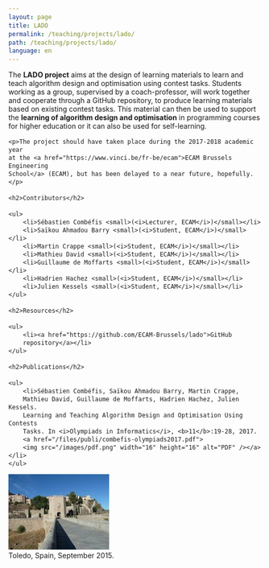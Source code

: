 ```yaml
---
layout: page
title: LADO
permalink: /teaching/projects/lado/
path: /teaching/projects/lado/
language: en
---
```


<div class="page-col-wrapper">
  <div class="page-col page-col-1">
    <p>The <b>LADO project</b> aims at the design of learning materials to
    learn and teach algorithm design and optimisation using contest tasks.
    Students working as a group, supervised by a coach-professor, will work
    together and cooperate through a GitHub repository, to produce learning
    materials based on existing contest tasks. This material can then be used
    to support the <b>learning of algorithm design and optimisation</b> in
    programming courses for higher education or it can also be used for
    self-learning.</p>

    <p>The project should have taken place during the 2017-2018 academic year
    at the <a href="https://www.vinci.be/fr-be/ecam">ECAM Brussels Engineering
    School</a> (ECAM), but has been delayed to a near future, hopefully.</p>

    <h2>Contributors</h2>

    <ul>
        <li>Sébastien Combéfis <small>(<i>Lecturer, ECAM</i>)</small></li>
        <li>Saïkou Ahmadou Barry <small>(<i>Student, ECAM</i>)</small></li>
        <li>Martin Crappe <small>(<i>Student, ECAM</i>)</small></li>
        <li>Mathieu David <small>(<i>Student, ECAM</i>)</small></li>
        <li>Guillaume de Moffarts <small>(<i>Student, ECAM</i>)</small></li>
        <li>Hadrien Hachez <small>(<i>Student, ECAM</i>)</small></li>
        <li>Julien Kessels <small>(<i>Student, ECAM</i>)</small></li>
    </ul>

    <h2>Resources</h2>

    <ul>
        <li><a href="https://github.com/ECAM-Brussels/lado">GitHub
        repository</a></li>
    </ul>

    <h2>Publications</h2>

    <ul>
        <li>Sébastien Combéfis, Saïkou Ahmadou Barry, Martin Crappe,
        Mathieu David, Guillaume de Moffarts, Hadrien Hachez, Julien Kessels.
        Learning and Teaching Algorithm Design and Optimisation Using Contests
        Tasks. In <i>Olympiads in Informatics</i>, <b>11</b>:19-28, 2017.
        <a href="/files/publi/combefis-olympiads2017.pdf">
        <img src="/images/pdf.png" width="16" height="16" alt="PDF" /></a></li>
    </ul>
  </div>
  <div class="page-col page-col-2">
    <p><img src="/images/toledo.jpg" alt="Toledo, Spain, September 2015."
    width="200" height="150" /><br />
    Toledo, Spain, September 2015.</p>
  </div>
</div>
